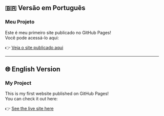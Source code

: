 ## 🇧🇷 Versão em Português

### Meu Projeto
Este é meu primeiro site publicado no GitHub Pages!  
Você pode acessá-lo aqui:

👉 [Veja o site publicado aqui](https://karolinysouza.github.io/portfolio-teste/)

---

## 🌐 English Version

### My Project
This is my first website published on GitHub Pages!  
You can check it out here:

👉 [See the live site here](https://karolinysouza.github.io/portfolio-teste/)
